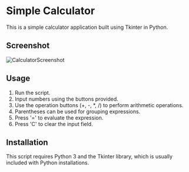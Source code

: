 # Simple Calculator

This is a simple calculator application built using Tkinter in Python.

## Screenshot
![CalculatorScreenshot](https://github.com/camado07/gui-calculator/assets/115590880/f14aecbc-06e2-4c62-b506-d1550ff10b01)

## Usage

1. Run the script.
2. Input numbers using the buttons provided.
3. Use the operation buttons (+, -, *, /) to perform arithmetic operations.
4. Parentheses can be used for grouping expressions.
5. Press '=' to evaluate the expression.
6. Press 'C' to clear the input field.

## Installation

This script requires Python 3 and the Tkinter library, which is usually included with Python installations.

